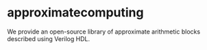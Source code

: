 # approximatecomputing
We provide an open-source library of approximate arithmetic blocks described using Verilog HDL.
